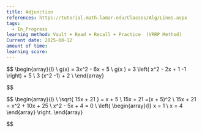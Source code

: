 ```yaml
---
title: Adjunction
references: https://tutorial.math.lamar.edu/Classes/Alg/Lines.aspx
tags:
  - In_Progress
learning method: Vault + Read + Recall + Practice  (VRRP Method)
Current date: 2025-08-12
amount of time: 
learning score:
---
```


$$
\begin{array}{l}  \\
g(x)  = 3x^2 - 6x      + 5    \\
g(x )   =  3 \left( x^2 - 2x + 1 -1 \right) +  5   \\
3 (x^2     -1)  +  2  \\
\end{array}

$$


$$
\begin{array}{l}  \\
\sqrt{  15x  +  21 }  =  x + 5   \\
15x +   21  =(x + 5)^2   \\
15x + 21  =  x^2  +   10x  +  25   \\
x^2  - 5x  + 4    =  0   \\
\left\{  \begin{array}{l} 
x = 1  \\
x =  4  
\end{array} \right. 
\end{array}

$$